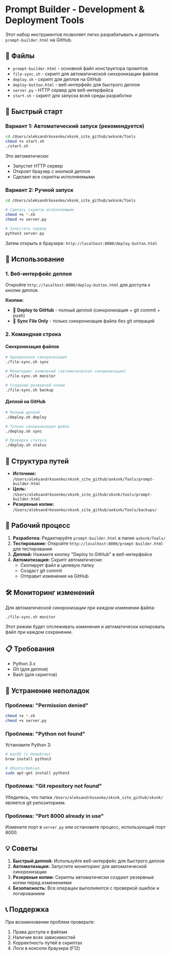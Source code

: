 # Prompt Builder - Development & Deployment Tools

Этот набор инструментов позволяет легко разрабатывать и деплоить `prompt-builder.html` на GitHub.

## 📁 Файлы

- `prompt-builder.html` - основной файл конструктора промптов
- `file-sync.sh` - скрипт для автоматической синхронизации файлов
- `deploy.sh` - скрипт для деплоя на GitHub
- `deploy-button.html` - веб-интерфейс для быстрого деплоя
- `server.py` - HTTP сервер для веб-интерфейса
- `start.sh` - скрипт для запуска всей среды разработки

## 🚀 Быстрый старт

### Вариант 1: Автоматический запуск (рекомендуется)

```bash
cd /Users/aleksandrkosenko/xksnk_site_github/axksnk/Tools
chmod +x start.sh
./start.sh
```

Это автоматически:
- Запустит HTTP сервер
- Откроет браузер с кнопкой деплоя
- Сделает все скрипты исполняемыми

### Вариант 2: Ручной запуск

```bash
cd /Users/aleksandrkosenko/xksnk_site_github/axksnk/Tools

# Сделать скрипты исполняемыми
chmod +x *.sh
chmod +x server.py

# Запустить сервер
python3 server.py
```

Затем открыть в браузере: `http://localhost:8000/deploy-button.html`

## 🔧 Использование

### 1. Веб-интерфейс деплоя

Откройте `http://localhost:8000/deploy-button.html` для доступа к кнопке деплоя.

**Кнопки:**
- 🚀 **Deploy to GitHub** - полный деплой (синхронизация + git commit + push)
- 📁 **Sync File Only** - только синхронизация файла без git операций

### 2. Командная строка

#### Синхронизация файлов

```bash
# Одноразовая синхронизация
./file-sync.sh sync

# Мониторинг изменений (автоматическая синхронизация)
./file-sync.sh monitor

# Создание резервной копии
./file-sync.sh backup
```

#### Деплой на GitHub

```bash
# Полный деплой
./deploy.sh deploy

# Только синхронизация файла
./deploy.sh sync

# Проверка статуса
./deploy.sh status
```

## 📂 Структура путей

- **Источник:** `/Users/aleksandrkosenko/xksnk_site_github/axksnk/Tools/prompt-builder.html`
- **Цель:** `/Users/aleksandrkosenko/xksnk_site_github/xksnk/tools/prompt-builder.html`
- **Резервные копии:** `/Users/aleksandrkosenko/xksnk_site_github/axksnk/Tools/backups/`

## 🔄 Рабочий процесс

1. **Разработка:** Редактируйте `prompt-builder.html` в папке `axksnk/Tools/`
2. **Тестирование:** Откройте `http://localhost:8000/prompt-builder.html` для тестирования
3. **Деплой:** Нажмите кнопку "Deploy to GitHub" в веб-интерфейсе
4. **Автоматизация:** Скрипт автоматически:
   - Скопирует файл в целевую папку
   - Создаст git commit
   - Отправит изменения на GitHub

## 🛠 Мониторинг изменений

Для автоматической синхронизации при каждом изменении файла:

```bash
./file-sync.sh monitor
```

Этот режим будет отслеживать изменения и автоматически копировать файл при каждом сохранении.

## 📋 Требования

- Python 3.x
- Git (для деплоя)
- Bash (для скриптов)

## 🔧 Устранение неполадок

### Проблема: "Permission denied"
```bash
chmod +x *.sh
chmod +x server.py
```

### Проблема: "Python not found"
Установите Python 3:
```bash
# macOS (с Homebrew)
brew install python3

# Ubuntu/Debian
sudo apt-get install python3
```

### Проблема: "Git repository not found"
Убедитесь, что папка `/Users/aleksandrkosenko/xksnk_site_github/xksnk/` является git репозиторием.

### Проблема: "Port 8000 already in use"
Измените порт в `server.py` или остановите процесс, использующий порт 8000.

## 💡 Советы

1. **Быстрый деплой:** Используйте веб-интерфейс для быстрого деплоя
2. **Автоматизация:** Запустите мониторинг для автоматической синхронизации
3. **Резервные копии:** Скрипты автоматически создают резервные копии перед изменениями
4. **Безопасность:** Все операции выполняются с проверкой ошибок и логированием

## 📞 Поддержка

При возникновении проблем проверьте:
1. Права доступа к файлам
2. Наличие всех зависимостей
3. Корректность путей в скриптах
4. Логи в консоли браузера (F12) 